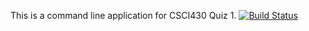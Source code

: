 This is a command line application for CSCI430 Quiz 1.
[![Build Status](https://travis-ci.org/toferwon/Bugtastic.svg?branch=master)](https://travis-ci.org/toferwon/Bugtastic)